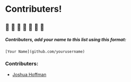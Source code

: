 # Contributers!
## 🎃 🎃 🎃 🎃 🎃 🎃 🎃
##### Contributers, add your name to this list using this format:
```
[Your Name](github.com/yourusername)
```

### Contributers:
* [Joshua Hoffman](github.com/hoffmanjoshua)
